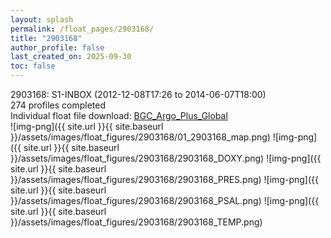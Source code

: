 ```yaml
---
layout: splash
permalink: /float_pages/2903168/
title: "2903168"
author_profile: false
last_created_on: 2025-09-30
toc: false
---
```

 
2903168: S1-INBOX (2012-12-08T17:26 to 2014-06-07T18:00)\
274 profiles completed\
Individual float file download: [BGC_Argo_Plus_Global](https://ftp.soest.hawaii.edu/bgc_argo_plus/Individual_Floats/outliers_removed/2903168_Sprof_processed.nc)\
![img-png]({{ site.url }}{{ site.baseurl }}/assets/images/float_figures/2903168/01_2903168_map.png)
![img-png]({{ site.url }}{{ site.baseurl }}/assets/images/float_figures/2903168/2903168_DOXY.png)
![img-png]({{ site.url }}{{ site.baseurl }}/assets/images/float_figures/2903168/2903168_PRES.png)
![img-png]({{ site.url }}{{ site.baseurl }}/assets/images/float_figures/2903168/2903168_PSAL.png)
![img-png]({{ site.url }}{{ site.baseurl }}/assets/images/float_figures/2903168/2903168_TEMP.png)
